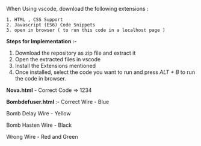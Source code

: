 When Using vscode, download the following extensions :

    1. HTML , CSS Support
    2. Javascript (ES6) Code Snippets
    3. open in browser ( to run this code in a localhost page )

**Steps for Implementation :-**
1. Download the repository as zip file and extract it
2. Open the extracted files in vscode
3. Install the Extensions mentioned
4. Once installed, select the code you want to run and press *ALT + B* to run the code in browser.

**Nova.html** - Correct Code => 1234


**Bombdefuser.html** :- 
Correct Wire - Blue

Bomb Delay Wire - Yellow

Bomb Hasten Wire - Black

Wrong Wire - Red and Green
